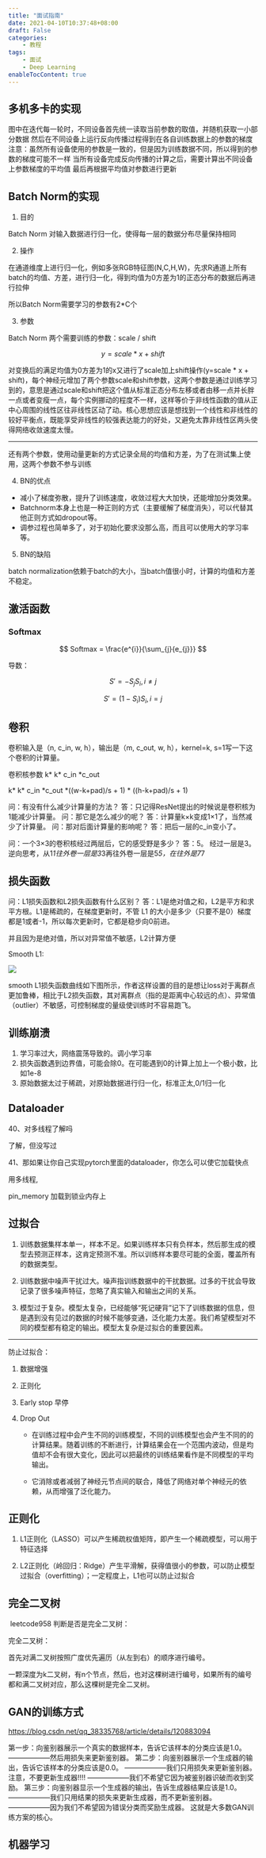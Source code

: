 ```yaml
---
title: "面试指南"
date: 2021-04-10T10:37:48+08:00
draft: False
categories:
    - 教程
tags:
    - 面试
    - Deep Learning
enableTocContent: true
---
```


## 多机多卡的实现

图中在迭代每一轮时，不同设备首先统一读取当前参数的取值，并随机获取一小部分数据
然后在不同设备上运行反向传播过程得到在各自训练数据上的参数的梯度
注意：虽然所有设备使用的参数是一致的，但是因为训练数据不同，所以得到的参数的梯度可能不一样
当所有设备完成反向传播的计算之后，需要计算出不同设备上参数梯度的平均值
最后再根据平均值对参数进行更新

## Batch Norm的实现

1. 目的

Batch Norm 对输入数据进行归一化，使得每一层的数据分布尽量保持相同


2. 操作

在通道维度上进行归一化，例如多张RGB特征图(N,C,H,W)，先求R通道上所有batch的均值、方差，进行归一化，得到均值为0方差为1的正态分布的数据后再进行拉伸

所以Batch Norm需要学习的参数有2*C个

3. 参数

Batch Norm 两个需要训练的参数：scale / shift

$$
y = scale * x + shift
$$

对变换后的满足均值为0方差为1的x又进行了scale加上shift操作(y=scale * x + shift)，每个神经元增加了两个参数scale和shift参数，这两个参数是通过训练学习到的，意思是通过scale和shift把这个值从标准正态分布左移或者由移一点并长胖一点或者变瘦一点，每个实例挪动的程度不一样，这样等价于非线性函数的值从正中心周围的线性区往非线性区动了动。核心思想应该是想找到一个线性和非线性的较好平衡点，既能享受非线性的较强表达能力的好处，又避免太靠非线性区两头使得网络收敛速度太慢。

------------------


还有两个参数，使用动量更新的方式记录全局的均值和方差，为了在测试集上使用，这两个参数不参与训练

4. BN的优点

- 减小了梯度弥散，提升了训练速度，收敛过程大大加快，还能增加分类效果。
- Batchnorm本身上也是一种正则的方式（主要缓解了梯度消失），可以代替其他正则方式如dropout等。
- 调参过程也简单多了，对于初始化要求没那么高，而且可以使用大的学习率等。

5. BN的缺陷

batch normalization依赖于batch的大小，当batch值很小时，计算的均值和方差不稳定。

## 激活函数

### Softmax

$$
Softmax = \frac{e^{i}}{\sum_{j}{e_{j}}}
$$

导数：

$$
S' = -S_{j}S_{i}, i\neq j
$$

$$
S' = (1-S_{i})S_{i}, i= j
$$



## 卷积

卷积输入是（n, c_in, w, h），输出是（m, c_out, w, h），kernel=k, s=1写一下这个卷积的计算量。

卷积核参数 k* k* c_in *c_out

k* k* c_in *c_out *((w-k+pad)/s + 1) * ((h-k+pad)/s + 1) 

问：有没有什么减少计算量的方法？
答：只记得ResNet提出的时候说是卷积核为1能减少计算量。
问：那它是怎么减少的呢？
答：计算量k×k变成1×1了，当然减少了计算量。
问：那对后面计算量的影响呢？
答：把后一层的c_in变小了。

问：一个3×3的卷积核经过两层后，它的感受野是多少？
答：5。
经过一层是3。逆向思考，从1*1往外卷一层是3*3再往外卷一层是5*5，在往外是7*7


## 损失函数

问：L1损失函数和L2损失函数有什么区别？
答：L1是绝对值之和，L2是平方和求平方根。L1是稀疏的，在梯度更新时，不管 L1 的大小是多少（只要不是0）梯度都是1或者-1，所以每次更新时，它都是稳步向0前进。

并且因为是绝对值，所以对异常值不敏感，L2计算方便

Smooth L1:

![](https://pic3.zhimg.com/80/v2-d0d85179c9ac1c5cb50adb21d2478c3a_720w.jpg)

smooth L1损失函数曲线如下图所示，作者这样设置的目的是想让loss对于离群点更加鲁棒，相比于L2损失函数，其对离群点（指的是距离中心较远的点）、异常值（outlier）不敏感，可控制梯度的量级使训练时不容易跑飞。

## 训练崩溃

1. 学习率过大，网络震荡导致的。调小学习率
2. 损失函数遇到边界值，可能会除0。在可能遇到0的计算上加上一个极小数，比如1e-8   
3. 原始数据太过于稀疏，对原始数据进行归一化，标准正太,0/1归一化



## Dataloader

40、对多线程了解吗

了解，但没写过

41、那如果让你自己实现pytorch里面的dataloader，你怎么可以使它加载快点

用多线程,

pin_memory 加载到锁业内存上



## 过拟合

1. 训练数据集样本单一，样本不足。如果训练样本只有负样本，然后那生成的模型去预测正样本，这肯定预测不准。所以训练样本要尽可能的全面，覆盖所有的数据类型。

2. 训练数据中噪声干扰过大。噪声指训练数据中的干扰数据。过多的干扰会导致记录了很多噪声特征，忽略了真实输入和输出之间的关系。

3. 模型过于复杂。模型太复杂，已经能够“死记硬背”记下了训练数据的信息，但是遇到没有见过的数据的时候不能够变通，泛化能力太差。我们希望模型对不同的模型都有稳定的输出。模型太复杂是过拟合的重要因素。

------------------------

防止过拟合：

1. 数据增强

2. 正则化

3. Early stop 早停

4. Drop Out

    - 在训练过程中会产生不同的训练模型，不同的训练模型也会产生不同的的计算结果。随着训练的不断进行，计算结果会在一个范围内波动，但是均值却不会有很大变化，因此可以把最终的训练结果看作是不同模型的平均输出。

    - 它消除或者减弱了神经元节点间的联合，降低了网络对单个神经元的依赖，从而增强了泛化能力。


## 正则化

1. L1正则化（LASSO）可以产生稀疏权值矩阵，即产生一个稀疏模型，可以用于特征选择



2. L2正则化（岭回归：Ridge）产生平滑解，获得值很小的参数，可以防止模型过拟合（overfitting）；一定程度上，L1也可以防止过拟合

## 完全二叉树

​ leetcode958 判断是否是完全二叉树：

完全二叉树：

首先对满二叉树按照广度优先遍历（从左到右）的顺序进行编号。

一颗深度为k二叉树，有n个节点，然后，也对这棵树进行编号，如果所有的编号都和满二叉树对应，那么这棵树是完全二叉树。


## GAN的训练方式

https://blog.csdn.net/qq_38335768/article/details/120883094

第一步：向鉴别器展示一个真实的数据样本，告诉它该样本的分类应该是1.0。
——————然后用损失来更新鉴别器。
第二步：向鉴别器展示一个生成器的输出，告诉它该样本的分类应该是0.0。
——————我们只用损失来更新鉴别器。注意，不要更新生成器!!!!
——————我们不希望它因为被鉴别器识破而收到奖励。
第三步：向鉴别器显示一个生成器的输出，告诉生成器结果应该是1.0。
——————我们只用结果的损失来更新生成器，而不更新鉴别器。
——————因为我们不希望因为错误分类而奖励生成器。
这就是大多数GAN训练方案的核心。

## 机器学习

